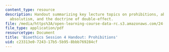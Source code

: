 ```yaml
---
content_type: resource
description: Handout summarizing key lecture topics on prohibitions, absolutism, qualified
  absolutism, and the doctrine of double-effect.
file: /media/https%3A/open-learning-course-data-rc.s3.amazonaws.com/24-06j-bioethics-spring-2009/c23313e0724317b55b958bbb769284cf_MIT24_06Js09_handout04.pdf
file_type: application/pdf
resourcetype: Document
title: 'Bioethics Session 4 Handout: Prohibitions'
uid: c23313e0-7243-17b5-5b95-8bbb769284cf
---
```

